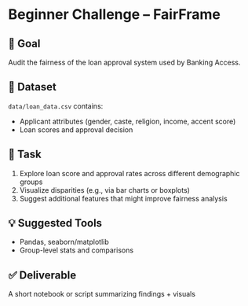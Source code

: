 # Beginner Challenge – FairFrame

## 🎯 Goal
Audit the fairness of the loan approval system used by Banking Access.

## 📁 Dataset
`data/loan_data.csv` contains:
- Applicant attributes (gender, caste, religion, income, accent score)
- Loan scores and approval decision

## 📝 Task
1. Explore loan score and approval rates across different demographic groups
2. Visualize disparities (e.g., via bar charts or boxplots)
3. Suggest additional features that might improve fairness analysis

## 💡 Suggested Tools
- Pandas, seaborn/matplotlib
- Group-level stats and comparisons

## ✅ Deliverable
A short notebook or script summarizing findings + visuals
